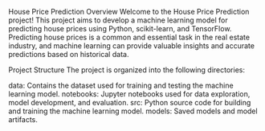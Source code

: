 
House Price Prediction
Overview
Welcome to the House Price Prediction project! This project aims to develop a machine learning model for predicting house prices using Python, scikit-learn, and TensorFlow. Predicting house prices is a common and essential task in the real estate industry, and machine learning can provide valuable insights and accurate predictions based on historical data.






Project Structure
   The project is organized into the following directories:

   data: Contains the dataset used for training and testing the machine learning model.
   notebooks: Jupyter notebooks used for data exploration, model development, and evaluation.
   src: Python source code for building and training the machine learning model.
   models: Saved models and model artifacts.
   

